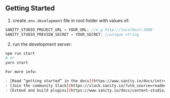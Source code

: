 ## Getting Started

1. create`.env.development` file in root folder with values of:

```javascript
SANITY_STUDIO_PROJECT_URL = YOUR_URL; //e.g http://localhost:3000
SANITY_STUDIO_PREVIEW_SECRET = YOUR_SECRET; //unique string
```

2. run the development server:

```bash
npm run start
# or
yarn start

For more info:

- [Read “getting started” in the docs](https://www.sanity.io/docs/introduction/getting-started?utm_source=readme)
- [Join the community Slack](https://slack.sanity.io/?utm_source=readme)
- [Extend and build plugins](https://www.sanity.io/docs/content-studio/extending?utm_source=readme)
```
